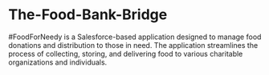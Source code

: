 # The-Food-Bank-Bridge
#FoodForNeedy is a Salesforce-based application designed to manage food donations and distribution to those in need. The application streamlines the process of collecting, storing, and delivering food to various charitable organizations and individuals.
